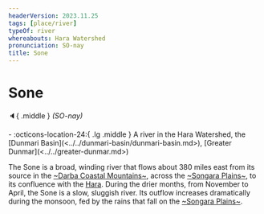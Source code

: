 ```yaml
---
headerVersion: 2023.11.25
tags: [place/river]
typeOf: river
whereabouts: Hara Watershed
pronunciation: SO-nay
title: Sone
---
```

# Sone
:speaker:{ .middle } *(SO-nay)*  
<div class="grid cards ext-narrow-margin ext-one-column" markdown>
-    :octicons-location-24:{ .lg .middle } A river in the Hara Watershed, the [Dunmari Basin](<../../dunmari-basin/dunmari-basin.md>), [Greater Dunmar](<../../greater-dunmar.md>)  
</div>


The Sone is a broad, winding river that flows about 380 miles east from its source in the [~Darba Coastal Mountains~](<../../darba-highlands/darba-coastal-mountains.md>), across the [~Songara Plains~](<../../dunmari-basin/songara-plains.md>), to its confluence with the [Hara](<./hara.md>). During the drier months, from November to April, the Sone is a slow, sluggish river. Its outflow increases dramatically during the monsoon, fed by the rains that fall on the [~Songara Plains~](<../../dunmari-basin/songara-plains.md>).
